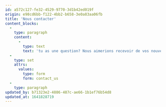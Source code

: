 ```yaml
---
id: a572c127-fe32-4529-9770-3d1b42ed019f
origin: e98cd6bb-f122-4bb2-b658-3e0a83aa06fb
title: 'Nous contacter'
content_blocks:
  -
    type: paragraph
    content:
      -
        type: text
        text: 'tu as une question? Nous aimerions recevoir de vos nouvelles. Nous vous répondrons plus rapidement que la Sorcière Blanche ne peut dire Turkish Delight. Parce qu''elle est morte.'
  -
    type: set
    attrs:
      values:
        type: form
        form: contact_us
  -
    type: paragraph
updated_by: b71323e2-4886-487c-ae66-1b1ef76b54d8
updated_at: 1641828719
---
```

